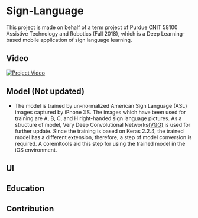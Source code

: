 # Sign-Language

This project is made on behalf of a term project of Purdue CNIT 58100 Assistive Technology and Robotics (Fall 2018), which is a Deep Learning-based mobile application of sign language learning.

## Video
[![Project Video](https://i.ytimg.com/vi/5fNDHihrI6Q/hqdefault.jpg?sqp=-oaymwEZCNACELwBSFXyq4qpAwsIARUAAIhCGAFwAQ==&rs=AOn4CLCDmnM96RQw7-W-SQNWxIVBGeMogQ)](https://www.youtube.com/watch?v=5fNDHihrI6Q)

## Model (Not updated)
* The model is trained by un-normalized American Sign Language (ASL) images captured by iPhone XS. The images which have been used for training are A, B, C, and H right-handed sign language pictures. As a structure of model, Very Deep Convolutional Networks[(VGG)](https://arxiv.org/abs/1409.1556) is used for further update. Since the training is based on Keras 2.2.4, the trained model has a different extension, therefore, a step of model conversion is required. A coremltools aid this step for using the trained model in the iOS environment. 

## UI


## Education



## Contribution
